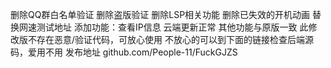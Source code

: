 删除QQ群白名单验证
删除盗版验证
删除LSP相关功能
删除已失效的开机动画
替换网速测试地址
添加功能：查看IP信息
云端更新正常
其他功能与原版一致
此修改版不存在恶意/验证代码，可放心使用
不放心的可以到下面的链接检查后端源码，爱用不用
发布地址 github.com/People-11/FuckGJZS

